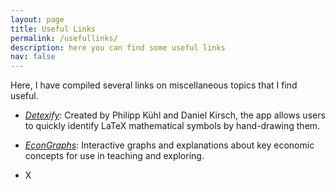 ```yaml
---
layout: page
title: Useful Links
permalink: /usefullinks/
description: here you can find some useful links
nav: false
---
```



Here, I have compiled several links on miscellaneous topics that I find useful.


  -  _[Detexify](https://detexify.kirelabs.org/classify.html)_: Created by Philipp Kühl and Daniel Kirsch, the app allows users to quickly identify LaTeX mathematical symbols by hand-drawing them.
  
  - _[EconGraphs](https://www.econgraphs.org/)_: Interactive graphs and explanations about key economic concepts for use in teaching and exploring.

  - X



